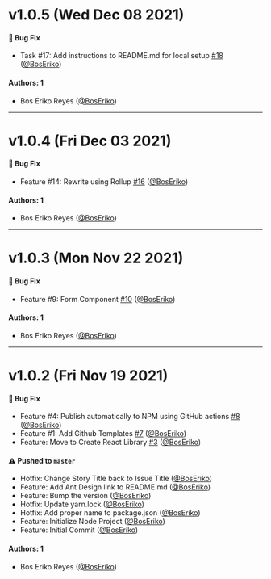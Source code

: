 # v1.0.5 (Wed Dec 08 2021)

#### 🐛 Bug Fix

- Task #17: Add instructions to README.md for local setup [#18](https://github.com/kuru-studio/kuru-studio-design/pull/18) ([@BosEriko](https://github.com/BosEriko))

#### Authors: 1

- Bos Eriko Reyes ([@BosEriko](https://github.com/BosEriko))

---

# v1.0.4 (Fri Dec 03 2021)

#### 🐛 Bug Fix

- Feature #14: Rewrite using Rollup [#16](https://github.com/kuru-studio/kuru-studio-design/pull/16) ([@BosEriko](https://github.com/BosEriko))

#### Authors: 1

- Bos Eriko Reyes ([@BosEriko](https://github.com/BosEriko))

---

# v1.0.3 (Mon Nov 22 2021)

#### 🐛 Bug Fix

- Feature #9: Form Component [#10](https://github.com/kuru-studio/kuru-studio-design/pull/10) ([@BosEriko](https://github.com/BosEriko))

#### Authors: 1

- Bos Eriko Reyes ([@BosEriko](https://github.com/BosEriko))

---

# v1.0.2 (Fri Nov 19 2021)

#### 🐛 Bug Fix

- Feature #4: Publish automatically to NPM using GitHub actions [#8](https://github.com/kuru-studio/kuru-studio-design/pull/8) ([@BosEriko](https://github.com/BosEriko))
- Feature #1: Add Github Templates [#7](https://github.com/kuru-studio/kuru-studio-design/pull/7) ([@BosEriko](https://github.com/BosEriko))
- Feature: Move to Create React Library [#3](https://github.com/kuru-studio/kuru-studio-design/pull/3) ([@BosEriko](https://github.com/BosEriko))

#### ⚠️ Pushed to `master`

- Hotfix: Change Story Title back to Issue Title ([@BosEriko](https://github.com/BosEriko))
- Feature: Add Ant Design link to README.md ([@BosEriko](https://github.com/BosEriko))
- Feature: Bump the version ([@BosEriko](https://github.com/BosEriko))
- Hotfix: Update yarn.lock ([@BosEriko](https://github.com/BosEriko))
- Hotfix: Add proper name to package.json ([@BosEriko](https://github.com/BosEriko))
- Feature: Initialize Node Project ([@BosEriko](https://github.com/BosEriko))
- Feature: Initial Commit ([@BosEriko](https://github.com/BosEriko))

#### Authors: 1

- Bos Eriko Reyes ([@BosEriko](https://github.com/BosEriko))
